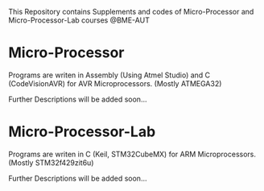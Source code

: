 This Repository contains Supplements and codes of Micro-Processor and Micro-Processor-Lab courses @BME-AUT

# Micro-Processor 

Programs are writen in Assembly (Using Atmel Studio) and C (CodeVisionAVR) for AVR Microprocessors. (Mostly ATMEGA32)


Further Descriptions will be added soon...

# Micro-Processor-Lab

Programs are writen in C (Keil, STM32CubeMX) for ARM Microprocessors. (Mostly STM32f429zit6u)


Further Descriptions will be added soon...